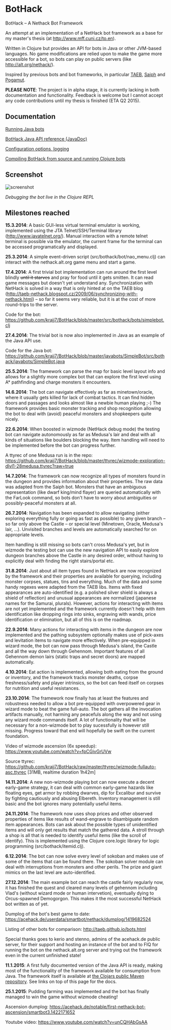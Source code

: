 BotHack
=======

BotHack – A Nethack Bot Framework

An attempt at an implementation of a NetHack bot framework as a base for my master's thesis (at http://www.mff.cuni.cz/to.en).

Written in Clojure but provides an API for bots in Java or other JVM-based languages.  No game modifications are relied upon to make the game more accessible for a bot, so bots can play on public servers (like http://alt.org/nethack/).

Inspired by previous bots and bot frameworks, in particular [TAEB](http://taeb.github.io), [Saiph](https://github.com/canidae/saiph) and [Pogamut](http://pogamut.cuni.cz).

**PLEASE NOTE**:  The project is in alpha stage, it is currently lacking in both documentation and functionality.  Feedback is welcome but I cannot accept any code contributions until my thesis is finished (ETA Q2 2015).

## Documentation

[Running Java bots](https://github.com/krajj7/BotHack/blob/master/doc/running.md)

[BotHack Java API reference (JavaDoc)](http://krajj7.github.io/BotHack/javadoc/)

[Configuration options, logging](https://github.com/krajj7/BotHack/blob/master/doc/config.md)

[Compiling BotHack from source and running Clojure bots](https://github.com/krajj7/BotHack/blob/master/doc/compiling.md)

## Screenshot

![screenshot](http://krajj7.github.com/BotHack/bothack-repl.png)

*Debugging the bot live in the Clojure REPL*

## Milestones reached

**15.3.2014**: A basic GUI-less virtual terminal emulator is working, implemented using the JTA Telnet/SSH/Terminal library (http://www.javatelnet.org/).
Manual interaction with a remote telnet terminal is possible via the emulator, the current frame for the terminal can be accessed programatically and displayed.

**25.3.2014**: A simple event-driven script (src/bothack/bot/nao\_menu.clj) can interact with the nethack.alt.org game menu and start a game.

**17.4.2014**: A first trivial bot implementation can run around the first level blindly ~~until it starves~~ and pray for food until it gets smitten.  It can read game messages but doesn't yet understand any.  Synchronization with NetHack is solved in a way that is only hinted at on the TAEB blog (http://taeb-nethack.blogspot.cz/2009/06/synchronizing-with-nethack.html) – so far it seems very reliable, but it is at the cost of more round-trips to the server.

Code for the bot: https://github.com/krajj7/BotHack/blob/master/src/bothack/bots/simplebot.clj

**27.4.2014**: The trivial bot is now also implemented in Java as an example of the Java API use.

Code for the Java bot: https://github.com/krajj7/BotHack/blob/master/javabots/SimpleBot/src/bothack/javabots/SimpleBot.java

**25.5.2014**: The framework can parse the map for basic level layout info and allows for a slightly more complex bot that can explore the first level using A\* pathfinding and charge monsters it encounters.

**14.6.2014**: The bot can navigate effectively as far as minetown/oracle, where it usually gets killed for lack of combat tactics.  It can find hidden doors and passages and looks almost like a newbie human playing ;-)  The framework provides basic monster tracking and shop recognition allowing the bot to deal with (avoid) peaceful monsters and shopkeepers quite nicely.

**22.6.2014**: When boosted in wizmode (NetHack debug mode) the testing bot can navigate autonomously as far as Medusa's lair and deal with all kinds of situations like boulders blocking the way.  Item handling will need to be implemented before the bot can progress further.

A ttyrec of one Medusa run is in the repo:
https://github.com/krajj7/BotHack/blob/master/ttyrec/wizmode-exploration-dlvl1-28medusa.ttyrec?raw=true

**14.7.2014**: The framework can now recognize all types of monsters found in the dungeon and provides information about their properties.  The raw data was adapted from the Saiph bot.  Monsters that have an ambiguous representation (like dwarf king/mind flayer) are queried automatically with the FarLook command, so bots don't have to worry about ambiguities or possibly-peaceful monsters at all.

**26.7.2014**: Navigation has been expanded to allow navigating (either exploring everything fully or going as fast as possible) to any given branch – so far only above the Castle – or special level (Minetown, Oracle, Medusa's lair, ...).  Unvisited branches and levels are automatically searched for on appropriate levels.

Item handling is still missing so bots can't cross Medusa's yet, but in wizmode the testing bot can use the new navigation API to easily explore dungeon branches above the Castle in any desired order, without having to explicitly deal with finding the right stairs/portal etc.

**31.8.2014**: Just about all item types found in NetHack are now recognized by the framework and their properties are available for querying, including monster corpses, statues, tins and everything.  Much of the data and some handy regexes were adapted from the TAEB libs.  Items with fixed appearances are auto-identified (e.g. a polished silver shield is always a shield of reflection) and unusual appearances are normalized (japanese names for the Samurai, plurals).  However, actions for interacting with items are not yet implemented and the framework currently doesn't help with item identification like dropping rings into sinks, engraving with wands, price identification or elimination, but all of this is on the roadmap.

**22.9.2014**: Many actions for interacting with items in the dungeon are now implemented and the pathing subsystem optionally makes use of pick-axes and levitation items to navigate more effectively.  When pre-equipped in wizard mode, the bot can now pass through Medusa's island, the Castle and all the way down through Gehennom.  Important features of all Gehennom demon lairs (static traps and secret doors) are mapped automatically.

**4.10.2014**: Eat action is implemented, allowing both eating from the ground or inventory, and the framework tracks monster deaths, corpse freshness/safety and player intrinsics, so the bot can feed itself on corpses for nutrition and useful resistances.

**23.10.2014**: The framework now finally has at least the features and robustness needed to allow a bot pre-equipped with overpowered gear in wizard mode to beat the game full-auto.  The bot gathers all the invocation artifacts manually, not harming any peacefuls along the way and not using any wizard mode commands itself.  A lot of functionality that will be necessary for a non-wizmode bot to play sucessfully is however still missing.  Progress toward that end will hopefully be swift on the current foundation.

Video of wizmode ascension (6x speedup):  https://www.youtube.com/watch?v=fpCGivGrUVw

Source ttyrec: https://github.com/krajj7/BotHack/raw/master/ttyrec/wizmode-fullauto-asc.ttyrec [31MB, realtime duration 1h42m]

**14.11.2014**: A new non-wizmode playing bot can now execute a decent early-game strategy, it can deal with common early-game hazards like floating eyes, get armor by robbing dwarves, dip for Excalibur and survive by fighting cautiously and abusing Elbereth.  Inventory management is still basic and the bot ignores many potentially useful items.

**24.11.2014**: The framework now uses shop prices and other observed properties of items like results of wand-engrave to disambiguate random item appearances.  Bots can ask about the possible types of unidentified items and will only get results that match the gathered data.  A stroll through a shop is all that is needed to identify useful items (like the scroll of identify).  This is implemented using the Clojure core.logic library for logic programming (src/bothack/itemid.clj).

**6.12.2014**: The bot can now solve every level of sokoban and makes use of some of the items that can be found there.  The sokoban solver module can deal with interruptions from monsters and other perils.  The prize and giant mimics on the last level are auto-identified.

**27.12.2014**: The main example bot can reach the castle fairly regularly now, it has finished the quest and cleared many levels of gehennom including Vlad's (without wizard mode or human intervetion), eventually dying to Orcus-spawned Demogorgon.  This makes it the most successful NetHack bot written as of yet.

Dumplog of the bot's best game to date: https://acehack.de/userdata/smartbot/nethack/dumplog/1419682524

Listing of other bots for comparison: http://taeb.github.io/bots.html

Special thanks goes to kerio and stenno, admins of the acehack.de public server, for their support and hosting an instance of the bot and to FIQ for running the bot on the nethack.alt.org server and trying out the framework even in the current unfinished state!

**11.1.2015**: A first fully documented version of the Java API is ready, making most of the functionality of the framework available for consumption from Java.  The framework itself is available at [the Clojars public Maven repository](https://clojars.org/bothack).  See links on top of this page for the docs.

**25.1.2015**: Pudding farming was implemented and the bot has finally managed to win the game without wizmode cheating!

Ascension dumplog: https://acehack.de/notable/first-nethack-bot-ascension/smartbot3.1422171652

Youtube video: https://www.youtube.com/watch?v=unCQHAbGsAA
